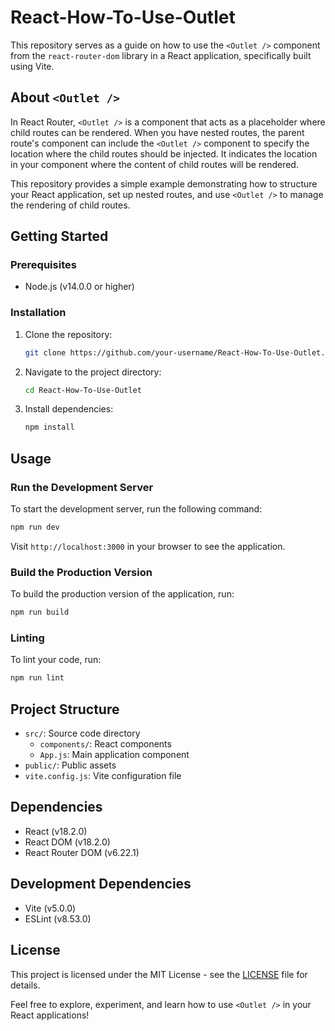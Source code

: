 # React-How-To-Use-Outlet

This repository serves as a guide on how to use the `<Outlet />` component from the `react-router-dom` library in a React application, specifically built using Vite.

## About `<Outlet />`

In React Router, `<Outlet />` is a component that acts as a placeholder where child routes can be rendered. When you have nested routes, the parent route's component can include the `<Outlet />` component to specify the location where the child routes should be injected. It indicates the location in your component where the content of child routes will be rendered.

This repository provides a simple example demonstrating how to structure your React application, set up nested routes, and use `<Outlet />` to manage the rendering of child routes.

## Getting Started

### Prerequisites
- Node.js (v14.0.0 or higher)

### Installation
1. Clone the repository:
   ```bash
   git clone https://github.com/your-username/React-How-To-Use-Outlet.git
   ```
2. Navigate to the project directory:
   ```bash
   cd React-How-To-Use-Outlet
   ```
3. Install dependencies:
   ```bash
   npm install
   ```

## Usage

### Run the Development Server
To start the development server, run the following command:
```bash
npm run dev
```
Visit `http://localhost:3000` in your browser to see the application.

### Build the Production Version
To build the production version of the application, run:
```bash
npm run build
```

### Linting
To lint your code, run:
```bash
npm run lint
```

## Project Structure
- `src/`: Source code directory
  - `components/`: React components
  - `App.js`: Main application component
- `public/`: Public assets
- `vite.config.js`: Vite configuration file

## Dependencies
- React (v18.2.0)
- React DOM (v18.2.0)
- React Router DOM (v6.22.1)

## Development Dependencies
- Vite (v5.0.0)
- ESLint (v8.53.0)

## License
This project is licensed under the MIT License - see the [LICENSE](LICENSE) file for details.

Feel free to explore, experiment, and learn how to use `<Outlet />` in your React applications!